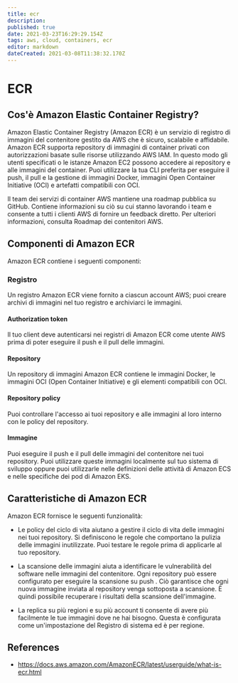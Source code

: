 ```yaml
---
title: ecr
description: 
published: true
date: 2021-03-23T16:29:29.154Z
tags: aws, cloud, containers, ecr
editor: markdown
dateCreated: 2021-03-08T11:38:32.170Z
---
```


# ECR
## Cos'è Amazon Elastic Container Registry?

Amazon Elastic Container Registry (Amazon ECR) è un servizio di registro di immagini del contenitore gestito da AWS che è sicuro, scalabile e affidabile. Amazon ECR supporta repository di immagini di container privati ​​con autorizzazioni basate sulle risorse utilizzando AWS IAM. In questo modo gli utenti specificati o le istanze Amazon EC2 possono accedere ai repository e alle immagini del container. Puoi utilizzare la tua CLI preferita per eseguire il push, il pull e la gestione di immagini Docker, immagini Open Container Initiative (OCI) e artefatti compatibili con OCI.


Il team dei servizi di container AWS mantiene una roadmap pubblica su GitHub. Contiene informazioni su ciò su cui stanno lavorando i team e consente a tutti i clienti AWS di fornire un feedback diretto. Per ulteriori informazioni, consulta Roadmap dei contenitori AWS.

## Componenti di Amazon ECR
Amazon ECR contiene i seguenti componenti:

### Registro
Un registro Amazon ECR viene fornito a ciascun account AWS; puoi creare archivi di immagini nel tuo registro e archiviarci le immagini.

#### Authorization token
Il tuo client deve autenticarsi nei registri di Amazon ECR come utente AWS prima di poter eseguire il push e il pull delle immagini.

#### Repository
Un repository di immagini Amazon ECR contiene le immagini Docker, le immagini OCI (Open Container Initiative) e gli elementi compatibili con OCI.

#### Repository policy
Puoi controllare l'accesso ai tuoi repository e alle immagini al loro interno con le policy del repository.

#### Immagine
Puoi eseguire il push e il pull delle immagini del contenitore nei tuoi repository. Puoi utilizzare queste immagini localmente sul tuo sistema di sviluppo oppure puoi utilizzarle nelle definizioni delle attività di Amazon ECS e nelle specifiche dei pod di Amazon EKS.

## Caratteristiche di Amazon ECR
Amazon ECR fornisce le seguenti funzionalità:

- Le policy del ciclo di vita aiutano a gestire il ciclo di vita delle immagini nei tuoi repository. Si definiscono le regole che comportano la pulizia delle immagini inutilizzate. Puoi testare le regole prima di applicarle al tuo repository. 

- La scansione delle immagini aiuta a identificare le vulnerabilità del software nelle immagini del contenitore. Ogni repository può essere configurato per eseguire la scansione su push . Ciò garantisce che ogni nuova immagine inviata al repository venga sottoposta a scansione. È quindi possibile recuperare i risultati della scansione dell'immagine. 

- La replica su più regioni e su più account ti consente di avere più facilmente le tue immagini dove ne hai bisogno. Questa è configurata come un'impostazione del Registro di sistema ed è per regione. 

## References
- https://docs.aws.amazon.com/AmazonECR/latest/userguide/what-is-ecr.html